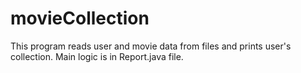 # movieCollection
This program reads user and movie data from files and prints user's collection.
Main logic is in Report.java file.
